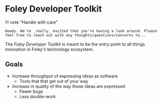 # Foley Developer Toolkit

!!! note "Handle with care"

    Howdy. We're _really_ excited that you're having a look around. Please feel free to reach out with any thoughts/questions/concerns to...

The _Foley Developer Toolkit_ is meant to be the entry point to all things
innovation in Foley's technology ecosystem.

## Goals

- Increase throughput of expressing ideas as software
  - Tools that that get out of your way
- Increase in quality of the way those ideas are expressed
  - Fewer bugs
  - Less double-work
